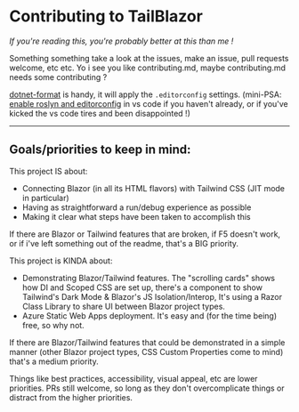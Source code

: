 
# Contributing to TailBlazor

*If you're reading this, you're probably better at this than me !*

Something something take a look at the issues, make an issue, pull requests welcome, etc etc.  Yo i see you like contributing.md, maybe contributing.md needs some contributing ?

[dotnet-format](https://github.com/dotnet/format) is handy, it will apply the `.editorconfig` settings.  (mini-PSA: [enable roslyn and editorconfig](https://gist.github.com/McNerdius/738ec9990a869e2f8a8f06388fe7c549#file-settings-jsonc-L5) in vs code if you haven't already, or if you've kicked the vs code tires and been disappointed !)

---

## Goals/priorities to keep in mind:

This project IS about:
* Connecting Blazor (in all its HTML flavors) with Tailwind CSS (JIT mode in particular)
* Having as straightforward a run/debug experience as possible
* Making it clear what steps have been taken to accomplish this

If there are Blazor or Tailwind features that are broken, if F5 doesn't work, or if i've left something out of the readme, that's a BIG priority.

This project is KINDA about:
* Demonstrating Blazor/Tailwind features.  The "scrolling cards" shows how DI and Scoped CSS are set up, there's a component to show Tailwind's Dark Mode & Blazor's JS Isolation/Interop, It's using a Razor Class Library to share UI between Blazor project types.
* Azure Static Web Apps deployment.  It's easy and (for the time being) free, so why not.

If there are Blazor/Tailwind features that could be demonstrated in a simple manner (other Blazor project types, CSS Custom Properties come to mind) that's a medium priority.

Things like best practices, accessibility, visual appeal, etc are lower priorities.  PRs still welcome, so long as they don't overcomplicate things or distract from the higher priorities.